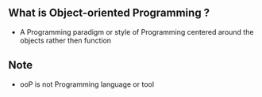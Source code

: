 ## What is Object-oriented Programming ?
  - A Programming paradigm or style of Programming centered around the objects rather then function

## Note
  - ooP is not Programming language or tool 
